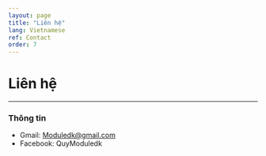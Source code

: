 ```yaml
---
layout: page
title: "Liên hệ"
lang: Vietnamese
ref: Contact
order: 7
---
```

# Liên hệ
---

### Thông tin
* Gmail: Moduledk@gmail.com
* Facebook: QuyModuledk
